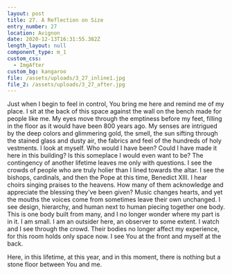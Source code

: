 ```yaml
---
layout: post
title: 27. A Reflection on Size
entry_number: 27
location: Avignon
date: 2020-12-13T16:31:55.382Z
length_layout: null
component_type: m_1
custom_css:
  - ImgAfter
custom_bg: kangaroo
file: /assets/uploads/3_27_inline1.jpg
file_2: /assets/uploads/3_27_after.jpg
---
```

Just when I begin to feel in control, You bring me here and remind me of my place. <a class="E27_I1">I sit at the back of this space against the wall on the bench made for people like me.</a> My eyes move through the emptiness before my feet, filling in the floor as it would have been 800 years ago. My senses are intrigued by the deep colors and glimmering gold, the smell, the sun sifting through the stained glass and dusty air, the fabrics and feel of the hundreds of holy vestments. I look at myself. Who would I have been? Could I have made it here in this building? Is this someplace I would even want to be? The contingency of another lifetime leaves me only with questions. I see the crowds of people who are truly holier than I lined towards the altar. I see the bishops, cardinals, and then the Pope at this time, Benedict XIII. I hear choirs singing praises to the heavens. How many of them acknowledge and appreciate the blessing they’ve been given? Music changes hearts, and yet the mouths the voices come from sometimes leave their own unchanged. I see design, hierarchy, and human next to human piecing together one body. This is one body built from many, and I no longer wonder where my part is in it. I am small. I am an outsider here, an observer to some extent. I watch and I see through the crowd. Their bodies no longer affect my experience, for this room holds only space now. I see You at the front and myself at the back.

Here, in this lifetime, at this year, and in this moment, there is nothing but a stone floor between You and me.
